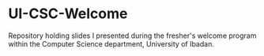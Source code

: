 # UI-CSC-Welcome
Repository holding slides I presented during the fresher's welcome program within the Computer Science department, University of Ibadan.
